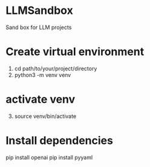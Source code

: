 # LLMSandbox
Sand box for LLM projects
# Create virtual environment
1. cd path/to/your/project/directory
2. python3 -m venv venv
# activate venv
3. source venv/bin/activate
# Install dependencies
pip install openai
pip install pyyaml


